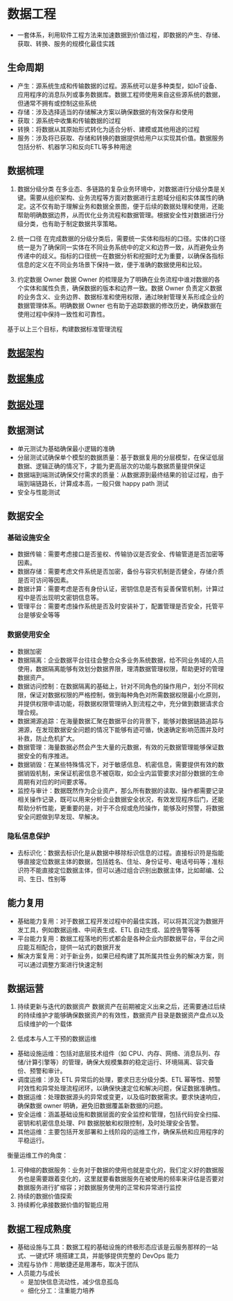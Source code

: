 
# 数据工程

- 一套体系，利用软件工程方法来加速数据到价值过程，即数据的产生、存储、获取、转换、服务的规模化最佳实践

## 生命周期

- 产生：源系统生成和传输数据的过程。源系统可以是多种类型，如IoT设备、应用程序的消息队列或事务数据库。数据工程师使用来自这些源系统的数据，但通常不拥有或控制这些系统
- 存储：涉及选择适当的存储解决方案以确保数据的有效保存和使用
- 获取：源系统中收集和传输数据的过程
- 转换：将数据从其原始形式转化为适合分析、建模或其他用途的过程
- 服务：涉及将已获取、存储和转换的数据提供给用户以实现其价值。数据服务包括分析、机器学习和反向ETL等多种用途

## 数据梳理

1. 数据分级分类
在多业态、多链路的复杂业务环境中，对数据进行分级分类是关键。需要从组织架构、业务流程等方面对数据进行主题域分组和实体属性的确定。这不仅有助于理解业务和数据全景图，便于后续的数据处理和使用，还能帮助明确数据边界，从而优化业务流程和数据管理。根据安全性对数据进行分级分类，也有助于制定数据共享策略。

2. 统一口径
在完成数据的分级分类后，需要统一实体和指标的口径。实体的口径统一是为了确保同一实体在不同业务系统中的定义和边界一致，从而避免业务传递中的歧义。指标的口径统一在数据分析和挖掘时尤为重要，以确保各指标信息的定义在不同业务场景下保持一致，便于准确的数据使用和比较。

3. 约定数据 Owner
数据 Owner 的梳理是为了明确在业务流程中谁对数据的各个实体和属性负责，确保数据的版本和边界一致。数据 Owner 负责定义数据的业务含义、业务边界、数据标准和使用权限，通过映射管理关系形成企业的数据管理体系。明确数据 Owner 也有助于追踪数据的修改历史，确保数据在使用过程中保持一致性和可靠性。

基于以上三个目标，构建数据标准管理流程

## [数据架构](/数据技术/数据架构.md)

## [数据集成](/数据技术/数据集成.md)

## [数据处理](/数据技术/数据处理.md)

## 数据测试

- 单元测试为基础确保最小逻辑的准确
- 分层测试试确保单个模型的数据质量：基于数据复用的分层模型，在保证低层数据、逻辑正确的情况下，才能为更高层次的功能与数据质量提供保证
- 数据端到端测试确保交付需求的质量：从数据源到最终结果的验证过程，由于端到端链路长，计算成本高，一般只做 happy path 测试
- 安全与性能测试

## 数据安全

### 基础设施安全

- 数据传输：需要考虑接口是否鉴权、传输协议是否安全、传输管道是否加密等因素。
- 数据存储：需要考虑文件系统是否加密，备份与容灾机制是否健全，存储介质是否可访问等因素。
- 数据计算：需要考虑是否有身份认证，密钥信息是否有妥善保管机制，计算过程中是否出现明文密钥信息等。
- 管理平台：需要考虑操作系统是否及时安装补丁，配置管理是否安全，托管平台是够安全等等

### 数据使用安全

- 数据加密
-	数据隔离：企业数据平台往往会整合众多业务系统数据，给不同业务域的人员使用，数据隔离能够有效划分数据界限，理清数据管理权限，帮助更好的管理数据资产。
-	数据访问控制：在数据隔离的基础上，针对不同角色的操作用户，划分不同权限，保证对数据权限的严格控制，做到每种角色对所需数据权限最小化原则，并提供权限申请功能，将数据权限管理纳入到流程之中，充分做到数据请求合理合规。
-	数据溯源追踪：在海量数据汇聚在数据平台的背景下，能够对数据链路追踪与溯源，在发现数据安全问题的情况下能够有迹可循，快速确定影响范围并及时补救，防止危机扩大。
-	数据管理：海量数据必然会产生大量的元数据，有效的元数据管理能够保证数据安全的有序推进。
- 数据销毁：在某些特殊情况下，对于敏感信息、机密信息，需要提供有效的数据销毁机制，来保证机密信息不被窃取，如企业内监管要求对部分数据的生命周期有对应的时间要求等。
- 监控与审计：数据既然作为企业资产，那么所有数据的读取、操作都需要记录相关操作记录，既可以用来分析企业数据安全状况，有效发现程序后门，还能帮助分析性能，更重要的是，对于不合规或危险操作，能够及时预警，将数据安全问题做到早发现、早解决。

### 隐私信息保护

- 去标识化：数据去标识化是从数据中移除标识信息的过程。直接标识符是指能够直接定位数据主体的数据，包括姓名、住址、身份证号、电话号码等；准标识符不能直接定位数据主体，但可以通过组合识别出数据主体，比如邮编、公司、生日、性别等

## 能力复用

- 基础能力复用：对于数据工程开发过程中的最佳实践，可以将其沉淀为数据开发工具，例如数据运维、中间表生成、ETL 自动生成、监控告警等等
- 平台能力复用：数据工程落地的形式都会是各种企业内部数据平台，平台之间应能互相配合，提供一站式的数据开发
- 解决方案复用：对于新业务，如果已经构建了其所属共性业务的解决方案，则可以通过调整方案进行快速定制

## 数据运营

1. 持续更新与迭代的数据资产
数据资产在前期被定义出来之后，还需要通过后续的持续维护才能够确保数据资产的有效性，数据资产目录是数据资产盘点以及后续维护的一个载体

2. 低成本与人工干预的数据运维
  - 基础设施运维：包括对底层技术组件（如 CPU、内存、网络、消息队列、存储/计算引擎等）的管理，确保大规模集群的稳定运行、环境隔离、容灾备份、预警和审计。
  - 调度运维：涉及 ETL 异常后的处理，要求日志分级分类、ETL 幂等性、预警时效性和异常处理流程闭环，以确保快速定位和解决问题，保证数据准确性。
  - 数据运维：处理数据源头的异常或变更，以及临时数据需求。要求快速响应，确保数据 owner 明确，避免旧数据覆盖新数据的问题。
  - 安全运维：涵盖基础设施和数据层面的安全监控和管理，包括代码安全扫描、密钥和机密信息处理、PII 数据脱敏和权限控制，及时处理安全告警。
  - 其他运维：主要包括开发部署和上线阶段的运维工作，确保系统和应用程序的平稳运行。

衡量运维工作的角度：

1. 可伸缩的数据服务：业务对于数据的使用也就是变化的，我们定义好的数据服务也是需要跟着变化的，这里就要看数据服务在被使用的频率来评估是否要对数据服务进行扩缩容；对数据服务使用的正常和异常进行监控
2. 持续的数据价值探索
3. 持续孵化承接数据价值的智能应用

## 数据工程成熟度

- 基础设施与工具：数据工程的基础设施的终极形态应该是云服务那样的一站式、一键式环
境搭建工具，并能够提供完整的 DevOps 能力
- 流程与协作：用敏捷还是用瀑布，取决于团队
- 人员能力与成长
  - 是加快信息流动性，减少信息孤岛
  - 细化分工：注重能力培养
